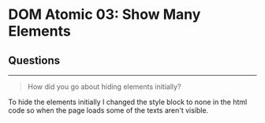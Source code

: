 # DOM Atomic 03: Show Many Elements

## Questions

---

> How did you go about hiding elements initially?

To hide the elements initially I changed the style block to none in the html code so when the page loads some of the texts aren't visible.